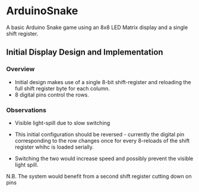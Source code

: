 # ArduinoSnake
A basic Arduino Snake game using an 8x8 LED Matrix display and a single shift register.

## Initial Display Design and Implementation
### Overview
- Initial design makes use of a single 8-bit shift-register and reloading the full shift register byte for each column. 
- 8 digital pins control the rows.

### Observations
- Visible light-spill due to slow switching

- This initial configuration should be reversed - currently the digital pin corresponding to the row changes once for every 8-reloads of the shift register whihc is loaded serially.
- Switching the two would increase speed and possibly prevent the visible light spill.

N.B. The system would benefit from a second shift register cutting down on pins
